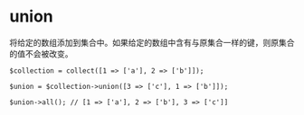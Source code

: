 # union

将给定的数组添加到集合中。如果给定的数组中含有与原集合一样的键，则原集合的值不会被改变。

```
$collection = collect([1 => ['a'], 2 => ['b']]);

$union = $collection->union([3 => ['c'], 1 => ['b']]);

$union->all(); // [1 => ['a'], 2 => ['b'], 3 => ['c']]
```
